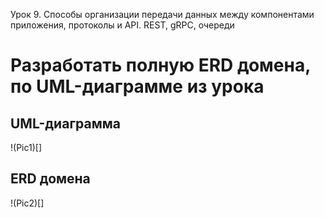 Урок 9. Способы организации передачи данных между компонентами приложения, протоколы и API. REST, gRPC, очереди
# Разработать полную ERD домена, по UML-диаграмме из урока

## UML-диаграмма
!(Pic1)[]
## ERD домена
!(Pic2)[]

